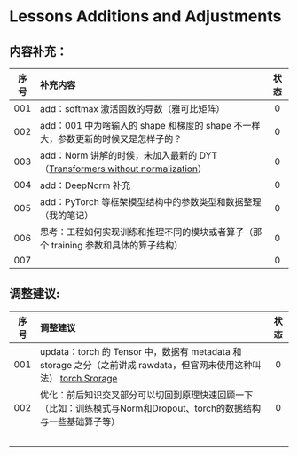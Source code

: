 # Lessons Additions and Adjustments

## 内容补充：

| 序号 | 补充内容                                                     | 状态 |
| :--: | :----------------------------------------------------------- | :--: |
| 001  | add：softmax 激活函数的导数（雅可比矩阵）                    |  0   |
| 002  | add：001 中为啥输入的 shape 和梯度的 shape 不一样大，参数更新的时候又是怎样子的？ |  0   |
| 003  | add：Norm 讲解的时候，未加入最新的 DYT（[Transformers without normalization](https://yiyibooks.cn/arxiv/2503.10622v1/index.html)） |  0   |
| 004  | add：DeepNorm 补充                                           |  0   |
| 005  | add：PyTorch 等框架模型结构中的参数类型和数据整理（我的笔记） |  0   |
| 006  | 思考：工程如何实现训练和推理不同的模块或者算子（那个 training 参数和具体的算子结构） |  0   |
| 007  |                                                              |  0   |



## 调整建议:

| 序号 | 调整建议                                                     | 状态 |
| :--: | :----------------------------------------------------------- | :--: |
| 001  | updata：torch 的 Tensor 中，数据有 metadata 和 storage 之分（之前讲成 rawdata，但官网未使用这种叫法） [torch.Srorage](https://pytorch.org/docs/stable/storage.html) |  0   |
| 002  | 优化：前后知识交叉部分可以切回到原理快速回顾一下（比如：训练模式与Norm和Dropout、torch的数据结构与一些基础算子等） |  0   |
|      |                                                              |      |
|      |                                                              |      |
|      |                                                              |      |
|      |                                                              |      |
|      |                                                              |      |

